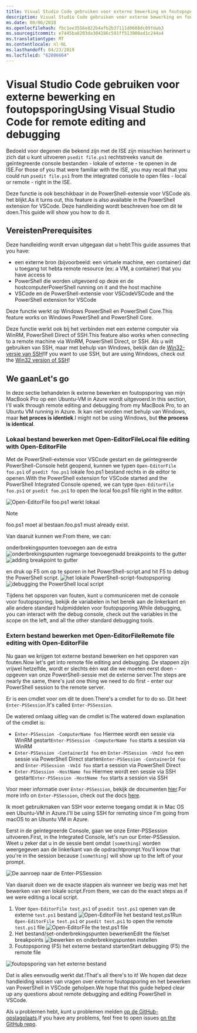 ```yaml
---
title: Visual Studio Code gebruiken voor externe bewerking en foutopsporing
description: Visual Studio Code gebruiken voor externe bewerking en foutopsporing
ms.date: 08/06/2018
ms.openlocfilehash: fbc1ee3556e822b4afb2b37111d0688dc89fdab3
ms.sourcegitcommit: e7445ba8203da304286c591ff513900ad1c244a4
ms.translationtype: MT
ms.contentlocale: nl-NL
ms.lasthandoff: 04/23/2019
ms.locfileid: "62086664"
---
```

# <a name="using-visual-studio-code-for-remote-editing-and-debugging"></a><span data-ttu-id="4e3c2-103">Visual Studio Code gebruiken voor externe bewerking en foutopsporing</span><span class="sxs-lookup"><span data-stu-id="4e3c2-103">Using Visual Studio Code for remote editing and debugging</span></span>

<span data-ttu-id="4e3c2-104">Bedoeld voor degenen die bekend zijn met de ISE zijn misschien herinnert u zich dat u kunt uitvoeren `psedit file.ps1` rechtstreeks vanuit de geïntegreerde console bestanden - lokale of externe - te openen in de ISE.</span><span class="sxs-lookup"><span data-stu-id="4e3c2-104">For those of you that were familiar with the ISE, you may recall that you could run `psedit file.ps1` from the integrated console to open files - local or remote - right in the ISE.</span></span>

<span data-ttu-id="4e3c2-105">Deze functie is ook beschikbaar in de PowerShell-extensie voor VSCode als het blijkt.</span><span class="sxs-lookup"><span data-stu-id="4e3c2-105">As it turns out, this feature is also available in the PowerShell extension for VSCode.</span></span> <span data-ttu-id="4e3c2-106">Deze handleiding wordt beschreven hoe om dit te doen.</span><span class="sxs-lookup"><span data-stu-id="4e3c2-106">This guide will show you how to do it.</span></span>

## <a name="prerequisites"></a><span data-ttu-id="4e3c2-107">Vereisten</span><span class="sxs-lookup"><span data-stu-id="4e3c2-107">Prerequisites</span></span>

<span data-ttu-id="4e3c2-108">Deze handleiding wordt ervan uitgegaan dat u hebt:</span><span class="sxs-lookup"><span data-stu-id="4e3c2-108">This guide assumes that you have:</span></span>

- <span data-ttu-id="4e3c2-109">een externe bron (bijvoorbeeld: een virtuele machine, een container) dat u toegang tot hebt</span><span class="sxs-lookup"><span data-stu-id="4e3c2-109">a remote resource (ex: a VM, a container) that you have access to</span></span>
- <span data-ttu-id="4e3c2-110">PowerShell die worden uitgevoerd op deze en de hostcomputer</span><span class="sxs-lookup"><span data-stu-id="4e3c2-110">PowerShell running on it and the host machine</span></span>
- <span data-ttu-id="4e3c2-111">VSCode en de PowerShell-extensie voor VSCode</span><span class="sxs-lookup"><span data-stu-id="4e3c2-111">VSCode and the PowerShell extension for VSCode</span></span>

<span data-ttu-id="4e3c2-112">Deze functie werkt op Windows PowerShell en PowerShell Core.</span><span class="sxs-lookup"><span data-stu-id="4e3c2-112">This feature works on Windows PowerShell and PowerShell Core.</span></span>

<span data-ttu-id="4e3c2-113">Deze functie werkt ook bij het verbinden met een externe computer via WinRM, PowerShell Direct of SSH.</span><span class="sxs-lookup"><span data-stu-id="4e3c2-113">This feature also works when connecting to a remote machine via WinRM, PowerShell Direct, or SSH.</span></span> <span data-ttu-id="4e3c2-114">Als u wilt gebruiken van SSH, maar met behulp van Windows, bekijk dan de [Win32-versie van SSH](https://github.com/PowerShell/Win32-OpenSSH)!</span><span class="sxs-lookup"><span data-stu-id="4e3c2-114">If you want to use SSH, but are using Windows, check out the [Win32 version of SSH](https://github.com/PowerShell/Win32-OpenSSH)!</span></span>

## <a name="lets-go"></a><span data-ttu-id="4e3c2-115">We gaan</span><span class="sxs-lookup"><span data-stu-id="4e3c2-115">Let's go</span></span>

<span data-ttu-id="4e3c2-116">In deze sectie behandelen ik externe bewerken en foutopsporing van mijn MacBook Pro op een Ubuntu-VM in Azure wordt uitgevoerd.</span><span class="sxs-lookup"><span data-stu-id="4e3c2-116">In this section, I'll walk through remote editing and debugging from my MacBook Pro, to an Ubuntu VM running in Azure.</span></span> <span data-ttu-id="4e3c2-117">Ik kan niet worden met behulp van Windows, maar **het proces is identiek**.</span><span class="sxs-lookup"><span data-stu-id="4e3c2-117">I might not be using Windows, but **the process is identical**.</span></span>

### <a name="local-file-editing-with-open-editorfile"></a><span data-ttu-id="4e3c2-118">Lokaal bestand bewerken met Open-EditorFile</span><span class="sxs-lookup"><span data-stu-id="4e3c2-118">Local file editing with Open-EditorFile</span></span>

<span data-ttu-id="4e3c2-119">Met de PowerShell-extensie voor VSCode gestart en de geïntegreerde PowerShell-Console hebt geopend, kunnen we typen `Open-EditorFile foo.ps1` of `psedit foo.ps1` lokale foo.ps1 bestand rechts in de editor te openen.</span><span class="sxs-lookup"><span data-stu-id="4e3c2-119">With the PowerShell extension for VSCode started and the PowerShell Integrated Console opened, we can type `Open-EditorFile foo.ps1` or `psedit foo.ps1` to open the local foo.ps1 file right in the editor.</span></span>

![Open-EditorFile foo.ps1 werkt lokaal](https://user-images.githubusercontent.com/2644648/34895897-7c2c46ac-f79c-11e7-9410-a252aff52f13.png)

>[!NOTE]
> <span data-ttu-id="4e3c2-121">foo.ps1 moet al bestaan.</span><span class="sxs-lookup"><span data-stu-id="4e3c2-121">foo.ps1 must already exist.</span></span>

<span data-ttu-id="4e3c2-122">Van daaruit kunnen we:</span><span class="sxs-lookup"><span data-stu-id="4e3c2-122">From there, we can:</span></span>

<span data-ttu-id="4e3c2-123">onderbrekingspunten toevoegen aan de extra ![onderbrekingspunten rugmarge toevoegen](https://user-images.githubusercontent.com/2644648/34895893-7bdc38e2-f79c-11e7-8026-8ad53f9a1bad.png)</span><span class="sxs-lookup"><span data-stu-id="4e3c2-123">add breakpoints to the gutter ![adding breakpoint to gutter](https://user-images.githubusercontent.com/2644648/34895893-7bdc38e2-f79c-11e7-8026-8ad53f9a1bad.png)</span></span>

<span data-ttu-id="4e3c2-124">en druk op F5 om op te sporen in het PowerShell-script.</span><span class="sxs-lookup"><span data-stu-id="4e3c2-124">and hit F5 to debug the PowerShell script.</span></span>
<span data-ttu-id="4e3c2-125">![het lokale PowerShell-script-foutopsporing](https://user-images.githubusercontent.com/2644648/34895894-7bedb874-f79c-11e7-9180-7e0dc2d02af8.png)</span><span class="sxs-lookup"><span data-stu-id="4e3c2-125">![debugging the PowerShell local script](https://user-images.githubusercontent.com/2644648/34895894-7bedb874-f79c-11e7-9180-7e0dc2d02af8.png)</span></span>

<span data-ttu-id="4e3c2-126">Tijdens het opsporen van fouten, kunt u communiceren met de console voor foutopsporing, bekijk de variabelen in het bereik aan de linkerkant en alle andere standard hulpmiddelen voor foutopsporing.</span><span class="sxs-lookup"><span data-stu-id="4e3c2-126">While debugging, you can interact with the debug console, check out the variables in the scope on the left, and all the other standard debugging tools.</span></span>

### <a name="remote-file-editing-with-open-editorfile"></a><span data-ttu-id="4e3c2-127">Extern bestand bewerken met Open-EditorFile</span><span class="sxs-lookup"><span data-stu-id="4e3c2-127">Remote file editing with Open-EditorFile</span></span>

<span data-ttu-id="4e3c2-128">Nu gaan we krijgen tot externe bestand bewerken en het opsporen van fouten.</span><span class="sxs-lookup"><span data-stu-id="4e3c2-128">Now let's get into remote file editing and debugging.</span></span> <span data-ttu-id="4e3c2-129">De stappen zijn vrijwel hetzelfde, wordt er slechts één wat die we moeten eerst doen - opgeven van onze PowerShell-sessie met de externe server.</span><span class="sxs-lookup"><span data-stu-id="4e3c2-129">The steps are nearly the same, there's just one thing we need to do first - enter our PowerShell session to the remote server.</span></span>

<span data-ttu-id="4e3c2-130">Er is een cmdlet voor om dit te doen.</span><span class="sxs-lookup"><span data-stu-id="4e3c2-130">There's a cmdlet for to do so.</span></span> <span data-ttu-id="4e3c2-131">Dit heet `Enter-PSSession`.</span><span class="sxs-lookup"><span data-stu-id="4e3c2-131">It's called `Enter-PSSession`.</span></span>

<span data-ttu-id="4e3c2-132">De watered omlaag uitleg van de cmdlet is:</span><span class="sxs-lookup"><span data-stu-id="4e3c2-132">The watered down explanation of the cmdlet is:</span></span>

- <span data-ttu-id="4e3c2-133">`Enter-PSSession -ComputerName foo` Hiermee wordt een sessie via WinRM gestart</span><span class="sxs-lookup"><span data-stu-id="4e3c2-133">`Enter-PSSession -ComputerName foo` starts a session via WinRM</span></span>
- <span data-ttu-id="4e3c2-134">`Enter-PSSession -ContainerId foo` en `Enter-PSSession -VmId foo` een sessie via PowerShell Direct starten</span><span class="sxs-lookup"><span data-stu-id="4e3c2-134">`Enter-PSSession -ContainerId foo` and `Enter-PSSession -VmId foo` start a session via PowerShell Direct</span></span>
- <span data-ttu-id="4e3c2-135">`Enter-PSSession -HostName foo` Hiermee wordt een sessie via SSH gestart</span><span class="sxs-lookup"><span data-stu-id="4e3c2-135">`Enter-PSSession -HostName foo` starts a session via SSH</span></span>

<span data-ttu-id="4e3c2-136">Voor meer informatie over `Enter-PSSession`, bekijk de documenten [hier](https://docs.microsoft.com/powershell/module/microsoft.powershell.core/enter-pssession?view=powershell-6).</span><span class="sxs-lookup"><span data-stu-id="4e3c2-136">For more info on `Enter-PSSession`, check out the docs [here](https://docs.microsoft.com/powershell/module/microsoft.powershell.core/enter-pssession?view=powershell-6).</span></span>

<span data-ttu-id="4e3c2-137">Ik moet gebruikmaken van SSH voor externe toegang omdat ik in Mac OS een Ubuntu-VM in Azure.</span><span class="sxs-lookup"><span data-stu-id="4e3c2-137">I'll be using SSH for remoting since I'm going from macOS to an Ubuntu VM in Azure.</span></span>

<span data-ttu-id="4e3c2-138">Eerst in de geïntegreerde Console, gaan we onze Enter-PSSession uitvoeren.</span><span class="sxs-lookup"><span data-stu-id="4e3c2-138">First, in the Integrated Console, let's run our Enter-PSSession.</span></span> <span data-ttu-id="4e3c2-139">Weet u zeker dat u in de sessie bent omdat `[something]` worden weergegeven aan de linkerkant van de opdrachtprompt.</span><span class="sxs-lookup"><span data-stu-id="4e3c2-139">You'll know that you're in the session because `[something]` will show up to the left of your prompt.</span></span>

![De aanroep naar de Enter-PSSession](https://user-images.githubusercontent.com/2644648/34895896-7c18e0bc-f79c-11e7-9b36-6f4bd0e9b0db.png)

<span data-ttu-id="4e3c2-141">Van daaruit doen we de exacte stappen als wanneer we bezig was met het bewerken van een lokale script.</span><span class="sxs-lookup"><span data-stu-id="4e3c2-141">From there, we can do the exact steps as if we were editing a local script.</span></span>

1. <span data-ttu-id="4e3c2-142">Voer `Open-EditorFile test.ps1` of `psedit test.ps1` openen van de externe `test.ps1` bestand ![Open-EditorFile het bestand test.ps1](https://user-images.githubusercontent.com/2644648/34895898-7c3e6a12-f79c-11e7-8bdf-549b591ecbcb.png)</span><span class="sxs-lookup"><span data-stu-id="4e3c2-142">Run `Open-EditorFile test.ps1` or `psedit test.ps1` to open the remote `test.ps1` file ![Open-EditorFile the test.ps1 file](https://user-images.githubusercontent.com/2644648/34895898-7c3e6a12-f79c-11e7-8bdf-549b591ecbcb.png)</span></span>
2. <span data-ttu-id="4e3c2-143">Het bestand/set-onderbrekingspunten bewerken</span><span class="sxs-lookup"><span data-stu-id="4e3c2-143">Edit the file/set breakpoints</span></span> ![bewerken en onderbrekingspunten instellen](https://user-images.githubusercontent.com/2644648/34895892-7bb68246-f79c-11e7-8c0a-c2121773afbb.png)
3. <span data-ttu-id="4e3c2-145">Foutopsporing (F5) het externe bestand starten</span><span class="sxs-lookup"><span data-stu-id="4e3c2-145">Start debugging (F5) the remote file</span></span>

![foutopsporing van het externe bestand](https://user-images.githubusercontent.com/2644648/34895895-7c040782-f79c-11e7-93ea-47724fa5c10d.png)

<span data-ttu-id="4e3c2-147">Dat is alles eenvoudig werkt dat.!</span><span class="sxs-lookup"><span data-stu-id="4e3c2-147">That's all there's to it!</span></span> <span data-ttu-id="4e3c2-148">We hopen dat deze handleiding wissen van vragen over externe foutopsporing en het bewerken van PowerShell in VSCode geholpen.</span><span class="sxs-lookup"><span data-stu-id="4e3c2-148">We hope that this guide helped clear up any questions about remote debugging and editing PowerShell in VSCode.</span></span>

<span data-ttu-id="4e3c2-149">Als u problemen hebt, kunt u problemen melden [op de GitHub-opslagplaats](http://github.com/powershell/vscode-powershell).</span><span class="sxs-lookup"><span data-stu-id="4e3c2-149">If you have any problems, feel free to open issues [on the GitHub repo](http://github.com/powershell/vscode-powershell).</span></span>
